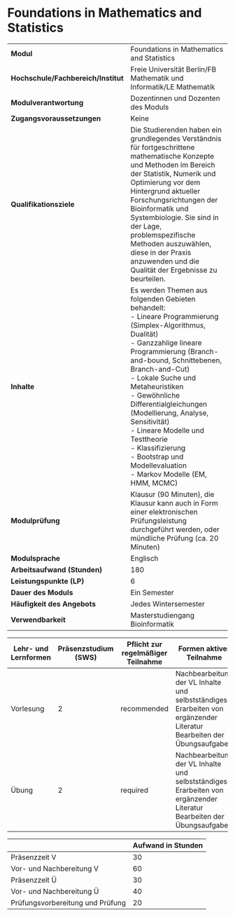 # Foundations in Mathematics and Statistics
|                                    |   |
|------------------------------------|---|
|**Modul**                           | Foundations in Mathematics and Statistics |
|**Hochschule/Fachbereich/Institut** | Freie Universität Berlin/FB Mathematik und Informatik/LE Mathematik |
|**Modulverantwortung**              | Dozentinnen und Dozenten des Moduls |
|**Zugangsvoraussetzungen**          | Keine |
|**Qualifikationsziele**             | Die Studierenden haben ein grundlegendes Verständnis für fortgeschrittene mathematische Konzepte und Methoden im Bereich der Statistik, Numerik und Optimierung vor dem Hintergrund aktueller Forschungsrichtungen der Bioinformatik und Systembiologie. Sie sind in der Lage, problemspezifische Methoden auszuwählen, diese in der Praxis anzuwenden und die Qualität der Ergebnisse zu beurteilen. |
|**Inhalte**                         | Es werden Themen aus folgenden Gebieten behandelt:<br>- Lineare Programmierung (Simplex-Algorithmus, Dualität)<br>- Ganzzahlige lineare Programmierung (Branch-and-bound, Schnittebenen, Branch-and-Cut)<br>- Lokale Suche und Metaheuristiken<br>- Gewöhnliche Differentialgleichungen (Modellierung, Analyse, Sensitivität)<br>- Lineare Modelle und Testtheorie<br>- Klassifizierung<br>- Bootstrap und Modellevaluation<br>- Markov Modelle (EM, HMM, MCMC) |
|**Modulprüfung**                    | Klausur (90 Minuten), die Klausur kann auch in Form einer elektronischen Prüfungsleistung durchgeführt werden, oder mündliche Prüfung (ca. 20 Minuten) |
|**Modulsprache**                    | Englisch |
|**Arbeitsaufwand (Stunden)**        | 180 |
|**Leistungspunkte (LP)**            | 6 |
|**Dauer des Moduls**                | Ein Semester |
|**Häufigkeit des Angebots**         | Jedes Wintersemester |
|**Verwendbarkeit**                  | Masterstudiengang Bioinformatik |

| Lehr- und Lernformen | Präsenzstudium <br> (SWS) | Pflicht zur regelmäßiger Teilnahme | Formen aktiver Teilnahme |
| ---------------------|---------------------------|------------------------------------|------------------------- |
| Vorlesung            | 2                         | recommended                        | Nachbearbeitung der VL Inhalte und selbstständiges Erarbeiten von ergänzender Literatur<br>Bearbeiten der Übungsaufgaben |
| Übung                | 2                         | required                           | Nachbearbeitung der VL Inhalte und selbstständiges Erarbeiten von ergänzender Literatur<br>Bearbeiten der Übungsaufgaben |

|   | Aufwand in Stunden |
| - |--------------------|
| Präsenzzeit V                            | 30    |
| Vor- und Nachbereitung V                 | 60    |
| Präsenzzeit Ü                            | 30    |
| Vor- und Nachbereitung Ü                 | 40    |
| Prüfungsvorbereitung und Prüfung         | 20    |
